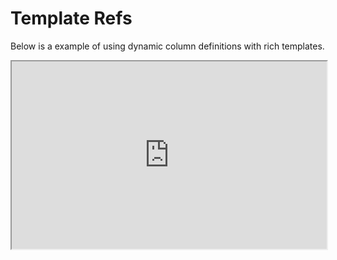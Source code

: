 # Template Refs

Below is a example of using dynamic column definitions with rich templates.

<iframe width="100%" height="300" src="https://embed.plnkr.co/mIBvbIU5xvmGKHlmXz6X?show=preview&autoCloseSidebar=true" />
